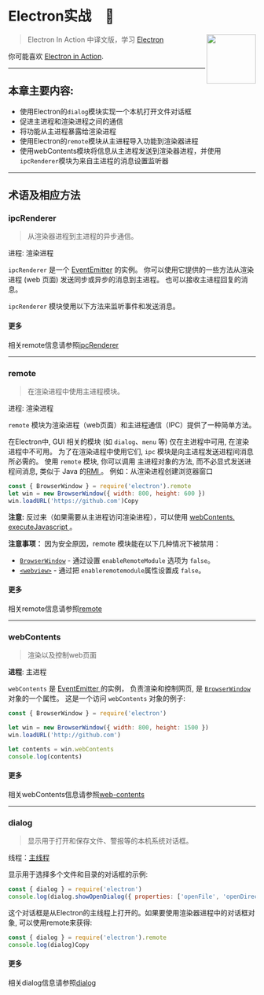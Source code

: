# Electron实战　:dizzy:

[<img src="https://james-1258744956.cos.ap-shanghai.myqcloud.com/ElectronInAction/chapter03/electron.svg" align="right" width="100">](https://electronjs.org)

> Electron In Action 中译文版，学习 [Electron](https://electronjs.org)

你可能喜欢 [Electron in Action](https://github.com/electron-in-action).



------

## 本章主要内容:

- 使用Electron的`dialog`模块实现一个本机打开文件对话框
- 促进主进程和渲染进程之间的通信
- 将功能从主进程暴露给渲染进程
- 使用Electron的`remote`模块从主进程导入功能到渲染器进程
- 使用webContents模块将信息从主进程发送到渲染器进程，并使用`ipcRenderer`模块为来自主进程的消息设置监听器



------



## 术语及相应方法

### ipcRenderer

> 从渲染器进程到主进程的异步通信。

进程: 渲染进程

`ipcRenderer` 是一个 [EventEmitter](https://nodejs.org/api/events.html#events_class_eventemitter) 的实例。 你可以使用它提供的一些方法从渲染进程 (web 页面) 发送同步或异步的消息到主进程。 也可以接收主进程回复的消息。



`ipcRenderer` 模块使用以下方法来监听事件和发送消息。



#### 更多

相关remote信息请参照[ipcRenderer](https://electronjs.org/docs/api/ipc-renderer)

------



### remote

> 在渲染进程中使用主进程模块。

进程: 渲染进程

`remote` 模块为渲染进程（web页面）和主进程通信（IPC）提供了一种简单方法。

在Electron中, GUI 相关的模块 (如 `dialog`、`menu` 等) 仅在主进程中可用, 在渲染进程中不可用。 为了在渲染进程中使用它们, `ipc` 模块是向主进程发送进程间消息所必需的。 使用 `remote` 模块, 你可以调用 主进程对象的方法, 而不必显式发送进程间消息, 类似于 Java 的[RMI ](https://en.wikipedia.org/wiki/Java_remote_method_invocation)。
例如：从渲染进程创建浏览器窗口

```javascript
const { BrowserWindow } = require('electron').remote
let win = new BrowserWindow({ width: 800, height: 600 })
win.loadURL('https://github.com')Copy
```

**注意:** 反过来（如果需要从主进程访问渲染进程），可以使用 [webContents. executeJavascript ](https://electronjs.org/docs/api/web-contents#contentsexecutejavascriptcode-usergesture-callback)。

**注意事项：** 因为安全原因，remote 模块能在以下几种情况下被禁用：

- [`BrowserWindow`](https://electronjs.org/docs/api/browser-window) - 通过设置 `enableRemoteModule` 选项为 `false`。
- [`<webview>`](https://electronjs.org/docs/api/webview-tag) - 通过把 `enableremotemodule`属性设置成 `false`。



#### 更多

相关remote信息请参照[remote](https://electronjs.org/docs/api/remote)

------



### webContents

> 渲染以及控制web页面

**进程**:  主进程

`webContents` 是 [EventEmitter ](https://nodejs.org/api/events.html#events_class_eventemitter)的实例， 负责渲染和控制网页, 是 [`BrowserWindow`](https://electronjs.org/docs/api/browser-window) 对象的一个属性。 这是一个访问 `webContents` 对象的例子:

```javascript
const { BrowserWindow } = require('electron')

let win = new BrowserWindow({ width: 800, height: 1500 })
win.loadURL('http://github.com')

let contents = win.webContents
console.log(contents)
```



#### 更多

相关webContents信息请参照[web-contents](https://electronjs.org/docs/api/web-contents)

------



### dialog

> 显示用于打开和保存文件、警报等的本机系统对话框。

线程：[主线程](https://electronjs.org/docs/glossary#main-process)

显示用于选择多个文件和目录的对话框的示例:

```javascript
const { dialog } = require('electron')
console.log(dialog.showOpenDialog({ properties: ['openFile', 'openDirectory', 'multiSelections'] }))
```

这个对话框是从Electron的主线程上打开的。如果要使用渲染器进程中的对话框对象, 可以使用remote来获得:

```javascript
const { dialog } = require('electron').remote
console.log(dialog)Copy
```



#### 更多

相关dialog信息请参照[dialog](https://electronjs.org/docs/api/dialog)